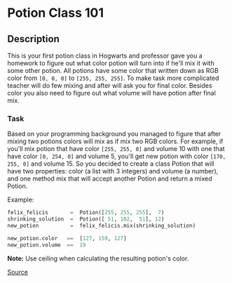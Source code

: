# Potion Class 101

## Description

This is your first potion class in Hogwarts and professor gave you
a homework to figure out what color potion will turn into if he'll
mix it with some other potion. All potions have some color that
written down as RGB color from `[0, 0, 0]` to `[255, 255, 255]`.
To make task more complicated teacher will do few mixing and after
will ask you for final color. Besides color you also need to figure
out what volume will have potion after final mix.

### Task

Based on your programming background you managed to figure that after
mixing two potions colors will mix as if mix two RGB colors. For example,
if you'll mix potion that have color `[255, 255, 0]` and volume 10 with
one that have color `[0, 254, 0]` and volume 5, you'll get new potion
with color `[170, 255, 0]` and volume 15. So you decided to create a
class Potion that will have two properties: color (a list with 3 integers)
and volume (a number), and one method mix that will accept another Potion
and return a mixed Potion.

Example:

```python
felix_felicis       =  Potion([255, 255, 255],  7)
shrinking_solution  =  Potion([ 51, 102,  51], 12)
new_potion          =  felix_felicis.mix(shrinking_solution)

new_potion.color   ==  [127, 159, 127]
new_potion.volume  ==  19
```

**Note:** Use ceiling when calculating the resulting potion's color.

[Source](https://www.codewars.com/kata/5981ff1daf72e8747d000091/train/python)